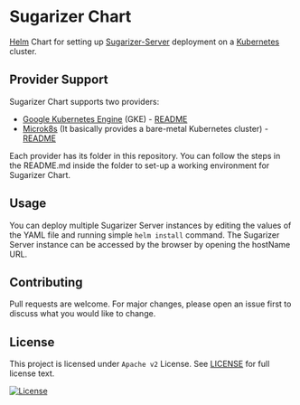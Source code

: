 # Sugarizer Chart
[Helm](https://helm.sh/) Chart for setting up [Sugarizer-Server](https://github.com/llaske/sugarizer-server) deployment on a [Kubernetes](https://kubernetes.io/) cluster.

## Provider Support
Sugarizer Chart supports two providers:
- [Google Kubernetes Engine](https://cloud.google.com/kubernetes-engine) (GKE) - [README](gke-enviornment/README.md)
- [Microk8s](https://microk8s.io) (It basically provides a bare-metal Kubernetes cluster) - [README](microk8s-enviornment/README.md)

Each provider has its folder in this repository. You can follow the steps in the README.md inside the folder to set-up a working environment for Sugarizer Chart.

## Usage
You can deploy multiple Sugarizer Server instances by editing the values of the YAML file and running simple `helm install` command. The Sugarizer Server instance can be accessed by the browser by opening the hostName URL. 

## Contributing
Pull requests are welcome. For major changes, please open an issue first to discuss what you would like to change.

## License
This project is licensed under `Apache v2` License. See [LICENSE](LICENSE) for full license text.

[![License](https://img.shields.io/badge/License-Apache%202.0-blue.svg)](https://opensource.org/licenses/Apache-2.0)
